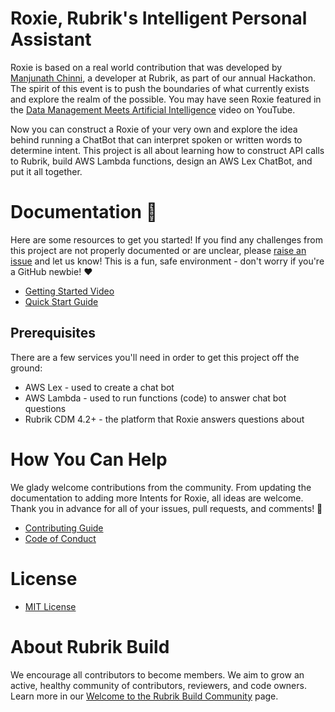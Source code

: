 # Roxie, Rubrik's Intelligent Personal Assistant 

Roxie is based on a real world contribution that was developed by [Manjunath Chinni](https://github.com/manjunathchinni), a developer at Rubrik, as part of our annual Hackathon. The spirit of this event is to push the boundaries of what currently exists and explore the realm of the possible. You may have seen Roxie featured in the [Data Management Meets Artificial Intelligence](https://www.youtube.com/watch?v=8OcGcScgzOo) video on YouTube.

Now you can construct a Roxie of your very own and explore the idea behind running a ChatBot that can interpret spoken or written words to determine intent. This project is all about learning how to construct API calls to Rubrik, build AWS Lambda functions, design an AWS Lex ChatBot, and put it all together.

# Documentation :blue_book:

Here are some resources to get you started! If you find any challenges from this project are not properly documented or are unclear, please [raise an issue](https://github.com/rubrikinc/use-case-roxie/issues/new/choose) and let us know! This is a fun, safe environment - don't worry if you're a GitHub newbie! :heart:

* [Getting Started Video](https://youtu.be/znjH9T3BveM)
* [Quick Start Guide](/docs/QUICKSTART.md)

## Prerequisites

There are a few services you'll need in order to get this project off the ground:

* AWS Lex - used to create a chat bot
* AWS Lambda - used to run functions (code) to answer chat bot questions
* Rubrik CDM 4.2+ - the platform that Roxie answers questions about

# How You Can Help

We glady welcome contributions from the community. From updating the documentation to adding more Intents for Roxie, all ideas are welcome. Thank you in advance for all of your issues, pull requests, and comments! :sparkling_heart:

* [Contributing Guide](CONTRIBUTING.md)
* [Code of Conduct](CODE_OF_CONDUCT.md)

# License

* [MIT License](LICENSE)

# About Rubrik Build

We encourage all contributors to become members. We aim to grow an active, healthy community of contributors, reviewers, and code owners. Learn more in our [Welcome to the Rubrik Build Community](https://github.com/rubrikinc/welcome-to-rubrik-build) page.
